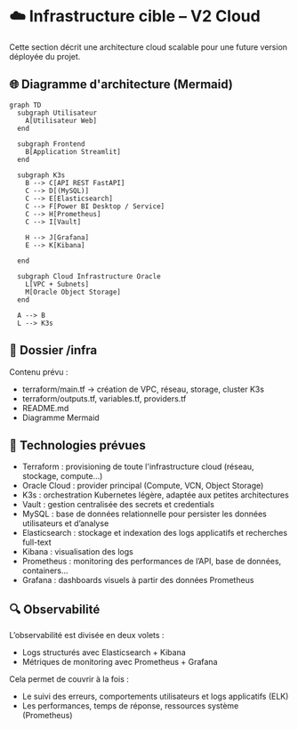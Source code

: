# ☁️ Infrastructure cible – V2 Cloud

Cette section décrit une architecture cloud scalable pour une future version déployée du projet.

## 🌐 Diagramme d'architecture (Mermaid)

```mermaid
graph TD
  subgraph Utilisateur
    A[Utilisateur Web]
  end

  subgraph Frontend
    B[Application Streamlit]
  end

  subgraph K3s
    B --> C[API REST FastAPI]
    C --> D[(MySQL)]
    C --> E[Elasticsearch]
    C --> F[Power BI Desktop / Service]
    C --> H[Prometheus]
    C --> I[Vault]

    H --> J[Grafana]
    E --> K[Kibana]

  end

  subgraph Cloud Infrastructure Oracle
    L[VPC + Subnets]
    M[Oracle Object Storage]
  end

  A --> B
  L --> K3s
```

## 📁 Dossier /infra

Contenu prévu :
- terraform/main.tf → création de VPC, réseau, storage, cluster K3s
- terraform/outputs.tf, variables.tf, providers.tf
- README.md
- Diagramme Mermaid

## 🔧 Technologies prévues

- Terraform : provisioning de toute l'infrastructure cloud (réseau, stockage, compute…)
- Oracle Cloud : provider principal (Compute, VCN, Object Storage)
- K3s : orchestration Kubernetes légère, adaptée aux petites architectures
- Vault : gestion centralisée des secrets et credentials
- MySQL : base de données relationnelle pour persister les données utilisateurs et d’analyse
- Elasticsearch : stockage et indexation des logs applicatifs et recherches full-text
- Kibana : visualisation des logs
- Prometheus : monitoring des performances de l’API, base de données, containers…
- Grafana : dashboards visuels à partir des données Prometheus

## 🔍 Observabilité

L’observabilité est divisée en deux volets :
- Logs structurés avec Elasticsearch + Kibana
- Métriques de monitoring avec Prometheus + Grafana

Cela permet de couvrir à la fois :
- Le suivi des erreurs, comportements utilisateurs et logs applicatifs (ELK)
- Les performances, temps de réponse, ressources système (Prometheus)
